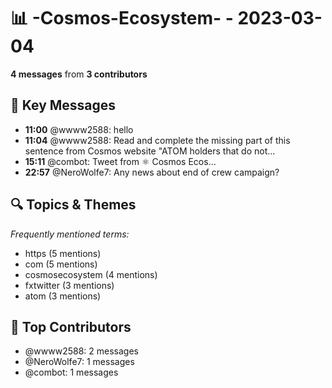 # 📊 -Cosmos-Ecosystem- - 2023-03-04
**4 messages** from **3 contributors**

## 💬 Key Messages
- **11:00** @wwww2588: hello
- **11:04** @wwww2588: Read and complete the missing part of this sentence from Cosmos website "ATOM holders that do not...
- **15:11** @combot: [‌‌‌‌‎⁠](https://twitter.com/CosmosEcosystem/status/1632036069230141441)Tweet from ⚛️ Cosmos Ecos...
- **22:57** @NeroWolfe7: Any news about end of crew campaign?

## 🔍 Topics & Themes
*Frequently mentioned terms:*
- https (5 mentions)
- com (5 mentions)
- cosmosecosystem (4 mentions)
- fxtwitter (3 mentions)
- atom (3 mentions)

## 👥 Top Contributors
- @wwww2588: 2 messages
- @NeroWolfe7: 1 messages
- @combot: 1 messages